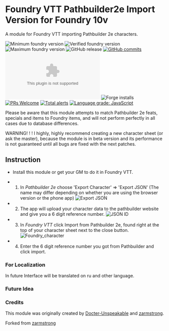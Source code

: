 # Foundry VTT Pathbuilder2e Import Version for Foundry 10v
A module for Foundry VTT importing Pathbuilder 2e characters.

<img title="Minimum foundry version" src="https://img.shields.io/badge/dynamic/json?url=https://raw.githubusercontent.com/AgilityLeopard/pathbuilder2e-import-new/main/module.json&label=Minimum%20Foundry%20version&query=compatibility.minimum&style=flat-square&color=important" alt="Minimum foundry version"> <img title="Verified foundry version" src="https://img.shields.io/badge/dynamic/json?url=https://raw.githubusercontent.com/AgilityLeopard/pathbuilder2e-import-new/main/module.json&label=Verified%20Foundry%20version&query=compatibility.verified&style=flat-square&color=important" alt="Verified foundry version"> <img alt="Maximum foundry version" title="Maximum foundry version" src="https://img.shields.io/badge/dynamic/json?url=https://raw.githubusercontent.com/AgilityLeopard/pathbuilder2e-import-new/main/module.json&label=Maximum%20Foundry%20version&query=compatibility.maximum&style=flat-square&color=important"> ![GitHub release](https://img.shields.io/github/release-date/AgilityLeopard/pathbuilder2e-import-new) [![GitHub commits](https://img.shields.io/github/commits-since/AgilityLeopard/pathbuilder2e-import-new/latest)](https://github.com/AgilityLeopard/pathbuilder2e-import-new/commits/) ![the latest version zip](https://img.shields.io/github/downloads/AgilityLeopard/pathbuilder2e-import-new/latest/pathbuilder2e-import-new.zip) ![Forge installs](https://img.shields.io/badge/dynamic/json?label=Forge%20Installs&query=package.installs&suffix=%25&url=https%3A%2F%2Fforge-vtt.com%2Fapi%2Fbazaar%2Fpackage%2Fpathbuilder2e-import-new) [![PRs Welcome](https://img.shields.io/badge/PRs-welcome-brightgreen.svg?style=flat-square)](http://makeapullrequest.com) [![Total alerts](https://img.shields.io/lgtm/alerts/g/AgilityLeopard/pathbuilder2e-import-new.svg?logo=lgtm&logoWidth=18)](https://lgtm.com/projects/g/AgilityLeopard/pathbuilder2e-import-new/alerts/) [![Language grade: JavaScript](https://img.shields.io/lgtm/grade/javascript/g/AgilityLeopard/pathbuilder2e-import-new.svg?logo=lgtm&logoWidth=18)](https://lgtm.com/projects/g/AgilityLeopard/pathbuilder2e-import-new/context:javascript)

Please be aware that this module attempts to match Pathbuilder 2e feats, specials and items to Foundry items, and will not perform perfectly in all cases due to database differences.

WARNING! ! ! I highly, highly recommend creating a new character sheet (or ask the master), because the module is in beta version and its performance is not guaranteed until all bugs are fixed with the next patches.

## Instruction

- Install this module or get your GM to do it in Foundry VTT.

- 1) In *Pathbuilder 2e* choose 'Export Character' => 'Export JSON' (The name may differ depending on whether you are using the browser version or the phone app)
![Export JSON](https://user-images.githubusercontent.com/54853517/193783246-ccd12356-2f1b-46cb-bbde-c5d5392fe4d6.PNG)

- 2) The app will upload your character data to the pathbuilder website and give you a 6 digit reference number.
![JSON ID](https://user-images.githubusercontent.com/54853517/193783245-3dba931f-5e12-4dee-a033-58d4b4c08331.PNG)

- 3) In *Foundry VTT* click Import from Pathbuilder 2e, found right at the top of your character sheet next to the close button.
![Foundry_character](https://user-images.githubusercontent.com/54853517/193783238-7f995831-ff51-4364-81cc-d397383872c8.PNG)

- 4) Enter the 6 digit reference number you got from Pathbuilder and click import.

### For Localization

In future Interface will be translated on ru and other language.

### Future Idea



### Credits
This module was originally created by [Docter-Unspeakable](https://github.com/Doctor-Unspeakable) and [zarmstrong](https://github.com/zarmstrong).

Forked from [zarmstrong](https://github.com/zarmstrong)


